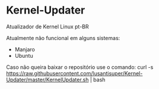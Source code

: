 # Kernel-Updater
Atualizador de Kernel Linux pt-BR

Atualmente não funcional em alguns sistemas:
- Manjaro
- Ubuntu

Caso não queira baixar o repositório use o comando:
curl -s https://raw.githubusercontent.com/lusantisuper/Kernel-Updater/master/KernelUpdater.sh | bash

